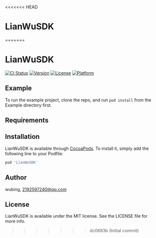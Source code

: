 <<<<<<< HEAD
# LianWuSDK
=======
# LianWuSDK

[![CI Status](https://img.shields.io/travis/wubing/LianWuSDK.svg?style=flat)](https://travis-ci.org/wubing/LianWuSDK)
[![Version](https://img.shields.io/cocoapods/v/LianWuSDK.svg?style=flat)](https://cocoapods.org/pods/LianWuSDK)
[![License](https://img.shields.io/cocoapods/l/LianWuSDK.svg?style=flat)](https://cocoapods.org/pods/LianWuSDK)
[![Platform](https://img.shields.io/cocoapods/p/LianWuSDK.svg?style=flat)](https://cocoapods.org/pods/LianWuSDK)

## Example

To run the example project, clone the repo, and run `pod install` from the Example directory first.

## Requirements

## Installation

LianWuSDK is available through [CocoaPods](https://cocoapods.org). To install
it, simply add the following line to your Podfile:

```ruby
pod 'LianWuSDK'
```

## Author

wubing, 2192597240@qq.com

## License

LianWuSDK is available under the MIT license. See the LICENSE file for more info.
>>>>>>> dc0683b (Initial commit)
